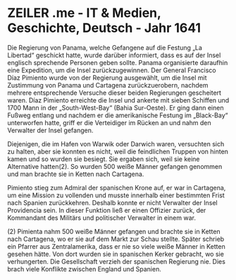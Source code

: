 # ZEILER .me - IT & Medien, Geschichte, Deutsch - Jahr 1641

Die Regierung von Panama, welche Gefangene auf die Festung „La Libertad“ geschickt hatte, wurde darüber informiert, dass es auf der Insel englisch sprechende Personen geben sollte. Panama organisierte daraufhin eine Expedition, um die Insel zurückzugewinnen. Der General Francisco Díaz Pimiento wurde von der Regierung ausgewählt, um die Insel mit Zustimmung von Panama und Cartagena zurückzuerobern, nachdem mehrere entsprechende Versuche dieser beiden Regierungen gescheitert waren. Díaz Pimiento erreichte die Insel und ankerte mit sieben Schiffen und 1700 Mann in der „South-West-Bay“ (Bahia Sur-Oeste). Er ging dann einen Fußweg entlang und nachdem er die amerikanische Festung im „Black-Bay“ unterworfen hatte, griff er die Verteidiger im Rücken an und nahm den Verwalter der Insel gefangen.

Diejenigen, die im Hafen von Warwik oder Darwich waren, versuchten sich zu halten, aber sie konnten es nicht, weil die feindlichen Truppen von hinten kamen und so wurden sie besiegt. Sie ergaben sich, weil sie keine Alternative hatten(2). So wurden 500 weiße Männer gefangen genommen und man brachte sie in Ketten nach Cartagena.

Pimiento stieg zum Admiral der spanischen Krone auf, er war in Cartagena, um eine Mission zu vollenden und musste innerhalb einer bestimmten Frist nach Spanien zurückkehren. Deshalb konnte er nicht Verwalter der Insel Providencia sein. In dieser Funktion ließ er einen Offizier zurück, der Kommandant des Militärs und politischer Verwalter in einem war.

(2) Pimienta nahm 500 weiße Männer gefangen und brachte sie in Ketten nach Cartagena, wo er sie auf dem Markt zur Schau stellte. Später schrieb ein Pfarrer aus Zentralamerika, dass er nie so viele weiße Männer in Ketten gesehen hätte. Von dort wurden sie in spanischen Kerker gebracht, wo sie verhungerten. Die Gesellschaft verzieh der spanischen Regierung nie. Dies brach viele Konflikte zwischen England und Spanien.